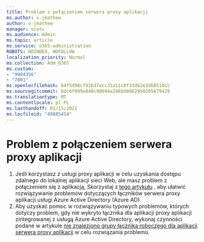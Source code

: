 ```yaml
---
title: Problem z połączeniem serwera proxy aplikacji
ms.author: v-jmathew
author: v-jmathew
manager: scotv
ms.audience: Admin
ms.topic: article
ms.service: o365-administration
ROBOTS: NOINDEX, NOFOLLOW
localization_priority: Normal
ms.collection: Adm_O365
ms.custom:
- "9004356"
- "7801"
ms.openlocfilehash: b4f5d96cf92b37ecc31a11c0f33db2e3db8510cc
ms.sourcegitcommit: 6dc6f999e840c90694a246b90062950205679420
ms.translationtype: MT
ms.contentlocale: pl-PL
ms.lasthandoff: 01/15/2021
ms.locfileid: "49885414"
---
```

# <a name="app-proxy-connection-issue"></a>Problem z połączeniem serwera proxy aplikacji

1. Jeśli korzystasz z usługi proxy aplikacji w celu uzyskania dostępu zdalnego do lokalnej aplikacji sieci Web, ale masz problem z połączeniem się z aplikacją, Skorzystaj z [tego artykułu](https://docs.microsoft.com/azure/active-directory/manage-apps/application-proxy-debug-connectors) , aby ułatwić rozwiązywanie problemów dotyczących łączników serwera proxy aplikacji usługi Azure Active Directory (Azure AD).
2. Aby uzyskać pomoc w rozwiązywaniu typowych problemów, których dotyczy problem, gdy nie wykryto łącznika dla aplikacji proxy aplikacji zintegrowanej z usługą Azure Active Directory, wykonaj czynności podane w artykule [nie znaleziono grupy łącznika roboczego dla aplikacji serwera proxy aplikacji](https://docs.microsoft.com/azure/active-directory/application-proxy-connectivity-no-working-connector) w celu rozwiązania problemu.
